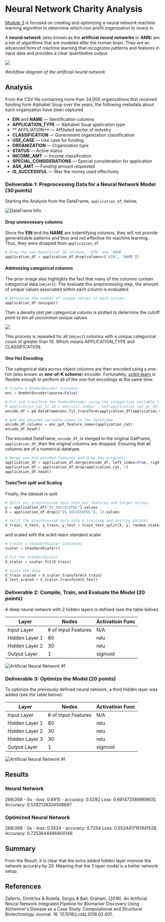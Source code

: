 # Neural Network Charity Analysis

[Module 3](https://trilogyed.instructure.com/courses/626/pages/3-dot-0-1-the-rise-of-machine-learning?module_item_id=32093) is focused on creating and optimizing a neural network machine learning algorithm to determine which non-profit organization to invest in.

A **neural network** (also known as the **artificial neural networks** or **ANN**) are a set of algorithms that are modeled after the human brain. They are an advanced form of machine learning that recognizes patterns and features in input data and provides a clear quantitative output.

![](img/Workflow-diagram-of-the-artificial-neural-network-algorithm-developed-by-Lancashire-et.png)

*Workflow diagram of the artificial neural network*

## Analysis

From the CSV file containing more than 34,000 organizations that received funding form Alphabet Soup over the years, the following metadata about each organization have been captured

* **EIN** and **NAME** — Identification columns
* **APPLICATION_TYPE** — Alphabet Soup application type
* ** AFFILIATION** — Affiliated sector of industry
* **CLASSIFICATION** — Government organization classification
* **USE_CASE** — Use case for funding
* **ORGANIZATION** — Organization type
* **STATUS** — Active status
* **INCOME_AMT** — Income classification
* **SPECIAL_CONSIDERATIONS** — Special consideration for application
* **ASK_AMT** — Funding amount requested
* **IS_SUCCESSFUL** — Was the money used effectively

### Deliverable 1: Preprocessing Data for a Neural Network Model (30 points)

Starting the Analysis from the DataFrame, `application_df`, below,

![DataFrame Info](img/mltechptwy-mod-3-dev-1-info.png)

#### Drop unnecessary columns

Since the **EIN** and the **NAME** are indentifying columns, they will not provide generalizable patterns and thus and not effective for machine learning. Thus, they were dropped from `application_df`

```python
# Drop the non-beneficial ID columns, 'EIN' and 'NAME'.
application_df = application_df.drop(columns=['EIN', 'NAME'])
```

#### Addressing categorical columns

The prior image also highlights the fact that many of the columns contain categorical data (`object`). The evaluate this preprocessing step, the amount of unique values associated within each column is evaluated:

```python
# Determine the number of unique values in each column.
application_df.nunique()
```

Then a density plot per categorical column is plotted to determine the cutoff point to bin all uncommon unique values

![](img/mltechptwy-mod-3-dev-1-density-plot.png)

This process is repeated for all (`object`) columns with a unique categorical count of greater than 10. Which means APPLICATION_TYPE and CLASSIFICATION.

#### One Hot Encoding

The categorical data across object columns are then encoded using a one-hot (also known as **one-of-K scheme**) encoder. Fortunately, [scikit-learn](https://scikit-learn.org/stable/) is flexible enough to perform all of the one-hot encodings at the same time.

```python
# Create a OneHotEncoder instance
enc = OneHotEncoder(sparse=False)

# Fit and transform the OneHotEncoder using the categorical variable list
# application_cat_lt_10 = set(s[s].index) - set(application_cat_gr_10)
encode_df = pd.DataFrame(enc.fit_transform(application_df[application_cat]))

# Add the encoded variable names to the dataframe
encode_df.columns = enc.get_feature_names(application_cat)
encode_df.head()
```

The encoded DataFrame, `encode_df`, is merged to the original DatFrame, `application_df`, then the original columns are dropped. Ensuring that all columns are of a numerical datatype.

```python
# Merge one-hot encoded features and drop the originals
application_df = application_df.merge(encode_df, left_index=True, right_index=True)
application_df = application_df.drop(application_cat, 1)
application_df.head()
```

#### Train/Test split and Scaling

Finally, the dataset is split

```python
# Split our preprocessed data into our features and target arrays
y = application_df["IS_SUCCESSFUL"].values
X = application_df.drop(["IS_SUCCESSFUL"], 1).values

# Split the preprocessed data into a training and testing dataset
X_train, X_test, y_train, y_test = train_test_split(X, y, random_state=1)
```

and scaled with the scikit-learn standard scaler

```python
# Create a StandardScaler instances
scaler = StandardScaler()

# Fit the StandardScaler
X_scaler = scaler.fit(X_train)

# Scale the data
X_train_scaled = X_scaler.transform(X_train)
X_test_scaled = X_scaler.transform(X_test)
```

### Deliverable 2: Compile, Train, and Evaluate the Model (20 points)

A deep neural network with 2 hidden layers is defined (see the table below).

| Layer | Nodes | Activatioin Func |
| ----- | ----- | ---------------- |
| Input Layer | # of Input Features | N/A
| Hidden Layer 1 | 80 | relu |
| Hidden Layer 2 | 30 | relu |
| Output Layer | 1 | sigmoid |

![Artificial Neural Network #1](img/mltechptwy-mod-3-dev-2-ann.png)

### Deliverable 3: Optimize the Model (20 points)

To optimize the previously defined neural network, a third hidden layer was added (see the table below).

| Layer | Nodes | Activatioin Func |
| ----- | ----- | ---------------- |
| Input Layer | # of Input Features | N/A
| Hidden Layer 1 | 80 | relu |
| Hidden Layer 2 | 30 | relu |
| Hidden Layer 3 | 30 | relu |
| Output Layer | 1 | sigmoid |

![Artificial Neural Network #1](img/mltechptwy-mod-3-dev-2-ann-optimized.png)

## Results

### Neural Network

268/268 - 0s - loss: 0.6915 - accuracy: 0.5292
Loss: 0.691472589969635, Accuracy: 0.5292128324508667

### Optimized Neural Network

268/268 - 0s - loss: 0.5524 - accuracy: 0.7254
Loss: 0.5524417161941528, Accuracy: 0.7253644466400146

## Summary

From the Result, it is clear that the extra added hidden layer improve the network accurary by 20. Meaning that the 3 layer model is a better network setup.

## References

Zafeiris, Dimitrios & Rutella, Sergio & Ball, Graham. (2018). An Artificial Neural Network Integrated Pipeline for Biomarker Discovery Using Alzheimer's Disease as a Case Study. Computational and Structural Biotechnology Journal. 16. 10.1016/j.csbj.2018.02.001. 
